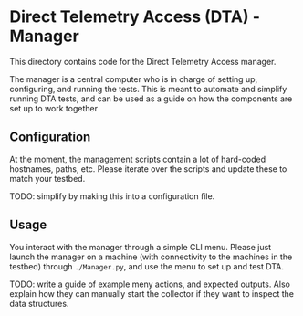 # Direct Telemetry Access (DTA) - Manager
This directory contains code for the Direct Telemetry Access manager.

The manager is a central computer who is in charge of setting up, configuring, and running the tests.
This is meant to automate and simplify running DTA tests, and can be used as a guide on how the components are set up to work together

## Configuration
At the moment, the management scripts contain a lot of hard-coded hostnames, paths, etc.
Please iterate over the scripts and update these to match your testbed.

TODO: simplify by making this into a configuration file.

## Usage
You interact with the manager through a simple CLI menu.
Please just launch the manager on a machine (with connectivity to the machines in the testbed) through `./Manager.py`, and use the menu to set up and test DTA.

TODO: write a guide of example meny actions, and expected outputs. Also explain how they can manually start the collector if they want to inspect the data structures.
